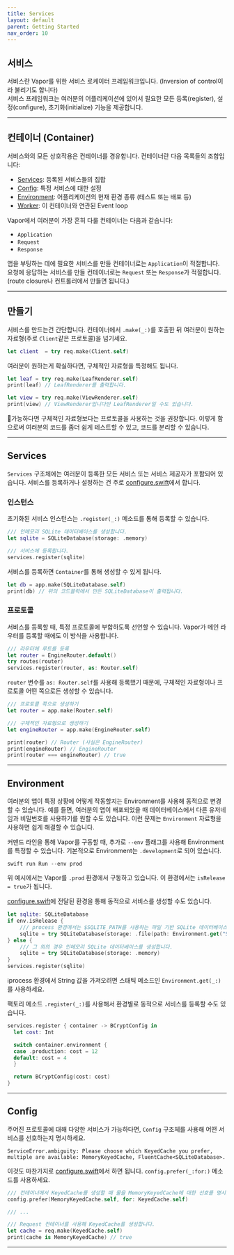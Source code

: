 ```yaml
---
title: Services
layout: default
parent: Getting Started
nav_order: 10
---
```


## 서비스
  
서비스란 Vapor를 위한 서비스 로케이터 프레임워크입니다. (Inversion of control이라 불리기도 합니다)  
서비스 프레임워크는 여러분의 어플리케이션에 있어서 필요한 모든 등록(register), 설정(configure), 초기화(initialize) 기능을 제공합니다.  

---
## 컨테이너 (Container)
  
서비스와의 모든 상호작용은 컨테이너를 경유합니다. 컨테이너란 다음 목록들의 조합입니다:  
* [Services](/doc/GettingStarted/Services#서비스): 등록된 서비스들의 집합
* [Config](/doc/GettingStarted/Services#설정): 특정 서비스에 대한 설정
* [Environment](/doc/GettingStarted/Services#환경): 어플리케이션의 현재 환경 종류 (테스트 또는 배포 등)
* [Worker](/doc/GettingStarted/Async#worker): 이 컨테이너와 연관된 Event loop  
  
Vapor에서 여러분이 가장 흔히 다룰 컨테이너는 다음과 같습니다:  
* `Application`
* `Request`
* `Response`

앱을 부팅하는 데에 필요한 서비스를 만들 컨테이너로는 `Application`이 적절합니다.  
요청에 응답하는 서비스를 만들 컨테이너로는 `Request` 또는 `Response`가 적절합니다. (route closure나 컨트롤러에서 만들면 됩니다.)

---
## 만들기
  
서비스를 만드는건 간단합니다. 컨테이너에서 `.make(_:)`를 호출한 뒤 여러분이 원하는 자료형(주로 `Client`같은 프로토콜)을 넘기세요.  
```swift
let client  = try req.make(Client.self)
```

여러분이 원하는게 확실하다면, 구체적인 자료형을 특정해도 됩니다.  
```swift
let leaf = try req.make(LeafRenderer.self)
print(leaf) // LeafRenderer를 출력합니다.

let view = try req.make(ViewRenderer.self)
print(view) // ViewRenderer입니다만 LeafRenderer일 수도 있습니다.  
```

📖가능하다면 구체적인 자료형보다는 프로토콜을 사용하는 것을 권장합니다. 이렇게 함으로써 여러분의 코드를 좀더 쉽게 테스트할 수 있고, 코드를 분리할 수 있습니다.  

---
## Services
`Services` 구조체에는 여러분이 등록한 모든 서비스 또는 서비스 제공자가 포함되어 있습니다. 서비스를 등록하거나 설정하는 건 주로 [configure.swift](/doc/GettingStarted/FolderStructure#configureswift)에서 합니다.  

### 인스턴스
초기화된 서비스 인스턴스는 `.register(_:)` 메소드를 통해 등록할 수 있습니다.  
```swift
/// 인메모리 SQLite 데이터베이스를 생성합니다.
let sqlite = SQLiteDatabase(storage: .memory)

/// 서비스에 등록합니다.
services.register(sqlite)
```
서비스를 등록하면 `Container`를 통해 생성할 수 있게 됩니다.
```swift
let db = app.make(SQLiteDatabase.self)
print(db) // 위의 코드블럭에서 만든 SQLiteDatabase이 출력됩니다.
```
  
  
### 프로토콜
서비스를 등록할 때, 특정 프로토콜에 부합하도록 선언할 수 있습니다. Vapor가 메인 라우터를 등록할 때에도 이 방식을 사용합니다.  
```swift
/// 라우터에 루트를 등록
let router = EngineRouter.default()
try routes(router)
services.register(router, as: Router.self)
```

```router``` 변수를 ```as: Router.self```를 사용해 등록했기 때문에, 구체적인 자료형이나 프로토콜 어떤 쪽으로든 생성할 수 있습니다.  

```swift
/// 프로토콜 쪽으로 생성하기
let router = app.make(Router.self)

/// 구체적인 자료형으로 생성하기
let engineRouter = app.make(EngineRouter.self)

print(router) // Router (사실은 EngineRouter)
print(engineRouter) // EngineRouter
print(router === engineRouter) // true
```


---
## Environment
여러분의 앱이 특정 상황에 어떻게 작동할지는 Environment를 사용해 동적으로 변경할 수 있습니다. 예를 들면, 여러분의 앱이 배포되었을 때 데이터베이스에서 다른 유저네임과 비밀번호를 사용하기를 원할 수도 있습니다. 이런 문제는 ```Environment``` 자료형을 사용하면 쉽게 해결할 수 있습니다.  
  
커맨드 라인을 통해 Vapor를 구동할 때, 추가로 `--env` 플래그를 사용해 Environment를 특정할 수 있습니다. 기본적으로 Environment는 `.development`로 되어 있습니다.

```
swift run Run --env prod
```
위 예시에서는 Vapor를 `.prod` 환경에서 구동하고 있습니다. 이 환경에서는 `isRelease = true`가 됩니다.

[configure.swift](/doc/GettingStarted/FolderStructure#configureswift)에 전달된 환경을 통해 동적으로 서비스를 생성할 수도 있습니다.
```swift
let sqlite: SQLiteDatabase
if env.isRelease {
	/// process 환경에서는 $SQLITE_PATH를 사용하는 파일 기반 SQLite 데이터베이스를 생성합니다.
	sqlite = try SQLiteDatabase(storage: .file(path: Environment.get("SQLITE_PATH")!))
} else {
	/// 그 외의 경우 인메모리 SQLite 데이터베이스를 생성합니다.
	sqlite = try SQLiteDatabase(storage: .memory)
}
services.register(sqlite)
```

ℹ️process 환경에서 String 값을 가져오려면 스태틱 메소드인 `Environment.get(_:)`를 사용하세요.  
  
팩토리 메소드 `.register(_:)`를 사용해서 환경별로 동적으로 서비스를 등록할 수도 있습니다.  
```swift
services.register { container -> BCryptConfig in
  let cost: Int

  switch container.environment {
  case .production: cost = 12
  default: cost = 4
  }

  return BCryptConfig(cost: cost)
}
```

---
## Config
주어진 프로토콜에 대해 다양한 서비스가 가능하다면, `Config` 구조체를 사용해 어떤 서비스를 선호하는지 명시하세요.  
```
ServiceError.ambiguity: Please choose which KeyedCache you prefer, multiple are available: MemoryKeyedCache, FluentCache<SQLiteDatabase>.
```

이것도 마찬가지로 [configure.swift](/doc/GettingStarted/FolderStructure#configureswift)에서 하면 됩니다. `config.prefer(_:for:)` 메소드를 사용하세요.  
```swift
/// 컨테이너에서 KeyedCache를 생성할 때 물을 MemoryKeyedCache에 대한 선호를 명시합니다.
config.prefer(MemoryKeyedCache.self, for: KeyedCache.self)

/// ...

/// Request 컨테이너를 사용해 KeyedCache를 생성합니다.
let cache = req.make(KeyedCache.self)
print(cache is MemoryKeyedCache) // true
```
---